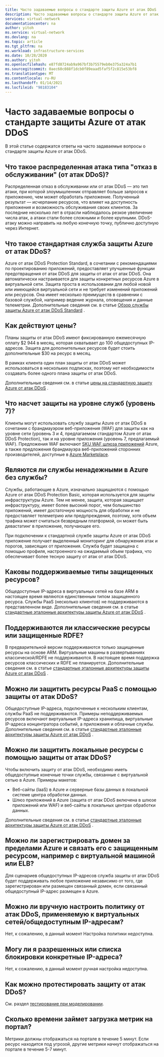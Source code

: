 ```yaml
---
title: Часто задаваемые вопросы о стандарте защиты Azure от атак DDoS
description: Часто задаваемые вопросы о стандарте защиты Azure от атак DDoS, который помогает обеспечить защиту от атак от атак DDoS.
services: virtual-network
documentationcenter: na
author: yitoh
ms.service: virtual-network
ms.devlang: na
ms.topic: article
ms.tgt_pltfrm: na
ms.workload: infrastructure-services
ms.date: 10/28/2020
ms.author: yitoh
ms.openlocfilehash: e87fd8724ab9a967bf3b75579eb0e375a324a7b1
ms.sourcegitcommit: 0aec60c088f1dcb0f89eaad5faf5f2c815e53bf8
ms.translationtype: MT
ms.contentlocale: ru-RU
ms.lasthandoff: 01/14/2021
ms.locfileid: "98183104"
---
```

# <a name="azure-ddos-protection-standard-frequent-asked-questions"></a>Часто задаваемые вопросы о стандарте защиты Azure от атак DDoS

В этой статье содержатся ответы на часто задаваемые вопросы о стандарте защиты Azure от атак DDoS. 

## <a name="what-is-a-distributed-denial-of-service-ddos-attack"></a>Что такое распределенная атака типа "отказ в обслуживании" (от атак DDoS)?
Распределенная отказ в обслуживании или от атак DDoS — это тип атаки, при которой злоумышленник отправляет больше запросов к приложению, чем может обработать приложение. Полученный результат — исчерпание ресурсов, что влияет на доступность приложения и возможность обслуживания своих клиентов. За последние несколько лет в отрасли наблюдалось резкое увеличение числа атак, а атаки стали более сложными и более крупными. DDoS-атаку можно направить на любую конечную точку, публично доступную через Интернет.

## <a name="what-is-azure-ddos-protection-standard-service"></a>Что такое стандартная служба защиты Azure от атак DDoS?
Azure от атак DDoS Protection Standard, в сочетании с рекомендациями по проектированию приложений, предоставляет улучшенные функции предотвращения от атак DDoS для защиты от атак от атак DDoS. Она автоматически настраивается для защиты конкретных ресурсов Azure в виртуальной сети. Защита проста в использовании для любой новой или имеющейся виртуальной сети и не требует изменений приложений или ресурсов. Она имеет несколько преимуществ в сравнении с базовой службой, например ведение журнала, оповещения и данные телеметрии. Дополнительные сведения см. в статье [Обзор службы защиты Azure от атак DDoS Standard](ddos-protection-overview.md) . 

## <a name="how-does-pricing-work"></a>Как действуют цены?
Планы защиты от атак DDoS имеют фиксированную ежемесячную оплату $2 944 в месяц, которая охватывает до 100 общедоступных IP-адресов. Защита для дополнительных ресурсов будет стоить дополнительные $30 на ресурс в месяц. 

В рамках клиента один план защиты от атак DDoS может использоваться в нескольких подписках, поэтому нет необходимости создавать более одного плана защиты от атак DDoS.

Дополнительные сведения см. в статье [цены на стандартную защиту Azure от атак DDoS](https://azure.microsoft.com/pricing/details/ddos-protection/) .

## <a name="what-about-protection-at-the-service-layer-layer-7"></a>Что насчет защиты на уровне служб (уровень 7)?
Клиенты могут использовать службу защиты Azure от атак DDoS в сочетании с брандмауэром веб-приложения (WAF) для защиты как на уровне сети (уровень 3 и 4, предлагаемом стандартом Azure от атак DDoS Protection), так и на уровне приложения (уровень 7, предлагаемый WAF). Предложения WAF включают [SKU WAF шлюза приложений](../web-application-firewall/ag/ag-overview.md?toc=%2fazure%2fvirtual-network%2ftoc.json) Azure, а также предложения брандмауэра веб-приложений сторонних производителей, доступные в [Azure Marketplace](https://azuremarketplace.microsoft.com/marketplace/apps?page=1&search=web%20application%20firewall).

## <a name="are-services-unsafe-in-azure-without-the-service"></a>Являются ли службы ненадежными в Azure без службы?
Службы, работающие в Azure, изначально защищаются с помощью Azure от атак DDoS Protection Basic, которая используется для защиты инфраструктуры Azure. Тем не менее, защита, которая защищает инфраструктуру, имеет более высокий порог, чем большинство приложений, имеет достаточную мощность для обработки и не предоставляет телеметрию или предупреждения, поэтому, хотя объем трафика может считаться безвредным платформой, он может быть девастатинг в приложение, получающее его. 

При подключении к стандартной службе защиты Azure от атак DDoS приложение получает выделенный мониторинг для обнаружения атак и порогов, зависящих от приложения. Служба будет защищена с помощью профиля, настроенного на ожидаемый объем трафика, что обеспечивает более тесную защиту от атак от атак DDoS.

## <a name="what-are-the-supported-protected-resource-types"></a>Каковы поддерживаемые типы защищенных ресурсов?
Общедоступные IP-адреса в виртуальных сетей на базе ARM в настоящее время являются единственным типом защищенного ресурса. Службы PaaS (несколько клиентов) не поддерживаются в представленном виде. Дополнительные сведения см. в статье [стандартные эталонные архитектуры защиты Azure от атак DDoS](ddos-protection-reference-architectures.md) .

## <a name="are-classicrdfe-protected-resources-supported"></a>Поддерживаются ли классические ресурсы или защищенные RDFE?
В предварительной версии поддерживаются только защищенные ресурсы на основе ARM. Виртуальные машины в развертываниях классической/RDFE не поддерживаются. В настоящее время поддержка ресурсов классических и RDFE не планируется. Дополнительные сведения см. в статье [стандартные эталонные архитектуры защиты Azure от атак DDoS](ddos-protection-reference-architectures.md) .

## <a name="can-i-protect-my-paas-resources-using-ddos-protection"></a>Можно ли защитить ресурсы PaaS с помощью защиты от атак DDoS?
Общедоступные IP-адреса, подключенные к нескольким клиентам, службы PaaS не поддерживаются. Примеры неподдерживаемых ресурсов включают виртуальные IP-адреса хранилища, виртуальные IP-адреса концентратора событий, а приложения и облачные службы. Дополнительные сведения см. в статье [стандартные эталонные архитектуры защиты Azure от атак DDoS](ddos-protection-reference-architectures.md) .

## <a name="can-i-protect-my-on-premise-resources-using-ddos-protection"></a>Можно ли защитить локальные ресурсы с помощью защиты от атак DDoS?
Чтобы включить защиту от атак DDoS, необходимо иметь общедоступные конечные точки службы, связанные с виртуальной сетью в Azure. Примеры макетов:
- Веб-сайты (IaaS) в Azure и серверные базы данных в локальной системе центра обработки данных. 
- Шлюз приложений в Azure (защита от атак DDoS включена в шлюзе приложений или WAF) и веб-сайты в локальных центрах обработки данных.

Дополнительные сведения см. в статье [стандартные эталонные архитектуры защиты Azure от атак DDoS](ddos-protection-reference-architectures.md) .

## <a name="can-i-register-a-domain-outside-of-azure-and-associate-that-to-a-protected-resource-like-vm-or-elb"></a>Можно ли зарегистрировать домен за пределами Azure и связать его с защищенным ресурсом, например с виртуальной машиной или ELB?
Для сценариев общедоступных IP-адресов служба защиты от атак DDoS будет поддерживать любое приложение независимо от того, где зарегистрирован или размещен связанный домен, если связанный общедоступный IP-адрес размещен в Azure. 

## <a name="can-i-manually-configure-the-ddos-policy-applied-to-the-vnetspublic-ips"></a>Можно ли вручную настроить политику от атак DDoS, применяемую к виртуальных сетей/общедоступным IP-адресам?
Нет, к сожалению, в данный момент Настройка политики недоступна.

## <a name="can-i-allowlistblocklist-specific-ip-addresses"></a>Могу ли я разрешенных или списка блокировки конкретные IP-адреса?
Нет, к сожалению, в данный момент ручная настройка недоступна.

## <a name="how-can-i-test-ddos-protection"></a>Как можно протестировать защиту от атак DDoS?
См. раздел [тестирование при моделировании](test-through-simulations.md).

## <a name="how-long-does-it-take-for-the-metrics-to-load-on-portal"></a>Сколько времени займет загрузка метрик на портал?
Метрики должны отображаться на портале в течение 5 минут. Если ресурс находится под угрозой, другие метрики начнут отображаться на портале в течение 5-7 минут. 
    
